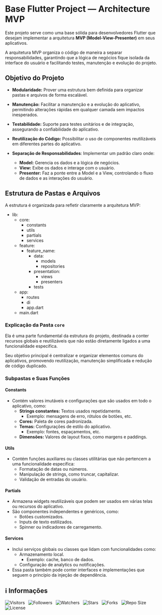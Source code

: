 <!-- Título -->
# Base Flutter Project — Architecture MVP

Este projeto serve como uma base sólida para desenvolvedores Flutter que desejam implementar a arquitetura **MVP (Model-View-Presenter)** em seus aplicativos.

A arquitetura MVP organiza o código de maneira a separar responsabilidades, garantindo que a lógica de negócios fique isolada da interface do usuário e facilitando testes, manutenção e evolução do projeto.

## Objetivo do Projeto

* **Modularidade:** Prover uma estrutura bem definida para organizar pastas e arquivos de forma escalável.

* **Manutenção:** Facilitar a manutenção e a evolução do aplicativo, permitindo alterações rápidas em qualquer camada sem impactos inesperados.

* **Testabilidade:** Suporte para testes unitários e de integração, assegurando a confiabilidade do aplicativo.

* **Reutilização do Código:** Possibilitar o uso de componentes reutilizáveis em diferentes partes do aplicativo.

* **Separação de Responsabilidades**: Implementar um padrão claro onde:
  * **Model:** Gerencia os dados e a lógica de negócios.
  * **View:** Exibe os dados e interage com o usuário.
  * **Presenter:** Faz a ponte entre a Model e a View, controlando o fluxo de dados e as interações do usuário.

## Estrutura de Pastas e Arquivos

A estrutura é organizada para refletir claramente a arquitetura MVP:

* lib:
  * core:
    * constants
    * utils
    * partials
    * services
  * feature:
    * feature_name:
      * data:
        * models
        * repositories
      * presentation:
        * views
        * presenters
      * tests
  * app:
    * routes
    * di
    * app.dart
  * main.dart

### Explicação da Pasta `core`

Ela é uma parte fundamental da estrutura do projeto, destinada a conter recursos globais e reutilizáveis que não estão diretamente ligados a uma funcionalidade especifica.

Seu objetivo principal é centralizar e organizar elementos comuns do aplicativos, promovendo reutilização, manutenção simplificada e redução de código duplicado.

### Subpastas e Suas Funções

#### Constants

* Contém valores imutáveis e configurações que são usados em todo o aplicativo, como:
  * **Strings constantes:** Textos usados repetidamente.
    * Exemplo: mensagens de erro, rótulos de botões, etc.
  * **Cores:** Paleta de cores padronizada.
  * **Temas:** Configurações de estilo do aplicativo.
    * Exemplo: fontes, espaçamentos, etc.
  * **Dimensões:** Valores de layout fixos, como margens e paddings.

#### Utils

* Contém funções auxiliares ou classes utilitárias que não pertencem a uma funcionalidade especifica:
  * Formatação de datas ou números.
  * Manipulação de strings, como truncar, capitalizar.
  * Validação de entradas do usuário.

#### Partials

* Armazena widgets reutilizáveis que podem ser usados em várias telas ou recursos do aplicativo.
* São componentes independentes e genéricos, como:
  * Botões customizados.
  * Inputs de texto estilizados.
  * Spinner ou indicadores de carregamento.

#### Services

* Inclui serviços globais ou classes que lidam com funcionalidades como:
  * Armazenamento local.
    * Exemplo: cache, banco de dados.
  * Configuração de analytics ou notificações.
* Essa pasta também pode conter interfaces e implementações que seguem o princípio da injeção de dependência.

<!-- Informações -->
## &#8505; Informações

![Visitors](https://api.visitorbadge.io/api/visitors?path=Devsgeeknerd%2Fbas-flu-pro-mvp-pro-pro&label=Visitantes&labelColor=%23700070&labelStyle=none&countColor=%23000fff&style=plastic&color=%23ffffff "Total de Visitantes")
&nbsp;
![Followers](https://img.shields.io/github/followers/Devsgeeknerd?style=p&label=Seguidores&labelColor=800080&color=000fff "Total de Seguidores")
&nbsp;
![Watchers](https://img.shields.io/github/watchers/Devsgeeknerd/bas-flu-pro-mvp-pro-pro?style=p&label=Observadores&labelColor=800080&color=000fff "Total de Observadores")
&nbsp;
![Stars](https://img.shields.io/github/stars/Devsgeeknerd/bas-flu-pro-mvp-pro-pro?style=p&label=Estrelas&labelColor=800080&color=000fff "Total de Estrelas")
&nbsp;
![Forks](https://img.shields.io/github/forks/Devsgeeknerd/bas-flu-pro-mvp-pro-pro?style=p&label=Bifurcações&labelColor=800080&color=000fff "Total de Bifurcações")
&nbsp;
![Repo Size](https://img.shields.io/github/repo-size/Devsgeeknerd/bas-flu-pro-mvp-pro-pro?style=p&label=Tamanho&labelColor=800080&color=000fff "Tamanho do Repositório")
&nbsp;
![License](https://img.shields.io/github/license/Devsgeeknerd/bas-flu-pro-mvp-pro-pro?style=p&label=Licença&labelColor=800080&color=000fff "Licença do Repositório")
